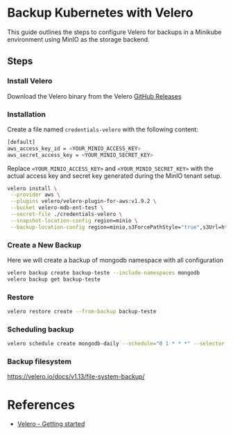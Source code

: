# Backup Kubernetes with Velero
This guide outlines the steps to configure Velero for backups in a Minikube environment using MinIO as the storage backend.

## Steps

### Install Velero
Download the Velero binary from the Velero [GitHub Releases](https://github.com/vmware-tanzu/velero/releases/tag/v1.13.2)


### Installation
Create a file named `credentials-velero` with the following content:
```sh
[default]
aws_access_key_id = <YOUR_MINIO_ACCESS_KEY>
aws_secret_access_key = <YOUR_MINIO_SECRET_KEY>
```
Replace `<YOUR_MINIO_ACCESS_KEY>` and `<YOUR_MINIO_SECRET_KEY>` with the actual access key and secret key generated during the MinIO tenant setup.

```sh
velero install \
 --provider aws \
 --plugins velero/velero-plugin-for-aws:v1.9.2 \
 --bucket velero-mdb-ent-test \
 --secret-file ./credentials-velero \
 --snapshot-location-config region=minio \
 --backup-location-config region=minio,s3ForcePathStyle="true",s3Url=http://minio.minio-operator.svc.cluster.local
```

### Create a New Backup
Here we will create a backup of mongodb namespace with all configuration
```sh
velero backup create backup-teste --include-namespaces mongodb
velero backup get backup-teste
```

### Restore
```sh
velero restore create --from-backup backup-teste
```

### Scheduling backup
```sh
velero schedule create mongodb-daily --schedule="0 1 * * *" --selector app=rs-0
```

### Backup filesystem
https://velero.io/docs/v1.13/file-system-backup/

# References
 - [Velero - Getting started](https://velero.io/docs/v1.0.0/get-started/)